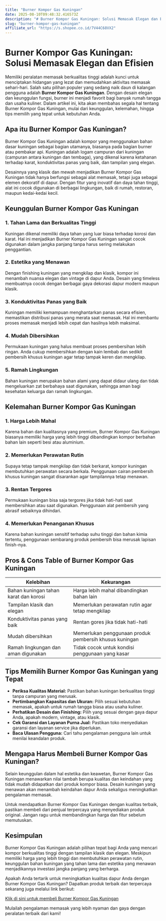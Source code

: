 ```yaml
---
title: "Burner Kompor Gas Kuningan"
date: 2025-08-10T09:48:32.416573Z
description: "# Burner Kompor Gas Kuningan: Solusi Memasak Elegan dan Efisien..."
slug: "burner-kompor-gas-kuningan"
affiliate_url: "https://s.shopee.co.id/7V44C68VX2"
---
```

# Burner Kompor Gas Kuningan: Solusi Memasak Elegan dan Efisien

Memiliki peralatan memasak berkualitas tinggi adalah kunci untuk menciptakan hidangan yang lezat dan memudahkan aktivitas memasak sehari-hari. Salah satu pilihan populer yang sedang naik daun di kalangan pengguna adalah **Burner Kompor Gas Kuningan**. Dengan desain elegan dan keunggulan fungsi, burner ini menjadi favorit bagi banyak rumah tangga dan usaha kuliner. Dalam artikel ini, kita akan membahas segala hal tentang Burner Kompor Gas Kuningan, mulai dari keunggulan, kelemahan, hingga tips memilih yang tepat untuk kebutuhan Anda.

## Apa itu Burner Kompor Gas Kuningan?

Burner Kompor Gas Kuningan adalah kompor yang menggunakan bahan dasar kuningan sebagai bagian utamanya, biasanya pada bagian burner atau pembakar api. Kuningan adalah logam campuran dari kuningan (campuran antara kuningan dan tembaga), yang dikenal karena ketahanan terhadap karat, konduktivitas panas yang baik, dan tampilan yang elegan.

Desainnya yang klasik dan mewah menjadikan Burner Kompor Gas Kuningan tidak hanya berfungsi sebagai alat memasak, tetapi juga sebagai elemen dekoratif di dapur. Dengan fitur yang inovatif dan daya tahan tinggi, alat ini cocok digunakan di berbagai lingkungan, baik di rumah, restoran, maupun kedai-kedai kecil.

## Keunggulan Burner Kompor Gas Kuningan

### 1. Tahan Lama dan Berkualitas Tinggi
Kuningan dikenal memiliki daya tahan yang luar biasa terhadap korosi dan karat. Hal ini menjadikan Burner Kompor Gas Kuningan sangat cocok digunakan dalam jangka panjang tanpa harus sering melakukan penggantian.

### 2. Estetika yang Menawan
Dengan finishing kuningan yang mengkilap dan klasik, kompor ini menambah nuansa elegan dan vintage di dapur Anda. Desain yang timeless membuatnya cocok dengan berbagai gaya dekorasi dapur modern maupun klasik.

### 3. Konduktivitas Panas yang Baik
Kuningan memiliki kemampuan menghantarkan panas secara efisien, memastikan distribusi panas yang merata saat memasak. Hal ini membantu proses memasak menjadi lebih cepat dan hasilnya lebih maksimal.

### 4. Mudah Dibersihkan
Permukaan kuningan yang halus membuat proses pembersihan lebih ringan. Anda cukup membersihkan dengan kain lembab dan sedikit pembersih khusus kuningan agar tetap tampak keren dan mengkilap.

### 5. Ramah Lingkungan
Bahan kuningan merupakan bahan alami yang dapat didaur ulang dan tidak mengeluarkan zat berbahaya saat digunakan, sehingga aman bagi kesehatan keluarga dan ramah lingkungan.

## Kelemahan Burner Kompor Gas Kuningan

### 1. Harga Lebih Mahal
Karena bahan dan kualitasnya yang premium, Burner Kompor Gas Kuningan biasanya memiliki harga yang lebih tinggi dibandingkan kompor berbahan bahan lain seperti besi atau aluminium.

### 2. Memerlukan Perawatan Rutin
Supaya tetap tampak mengkilap dan tidak berkarat, kompor kuningan membutuhkan perawatan secara berkala. Penggunaan cairan pembersih khusus kuningan sangat disarankan agar tampilannya tetap menawan.

### 3. Rentan Tergores
Permukaan kuningan bisa saja tergores jika tidak hati-hati saat membersihkan atau saat digunakan. Penggunaan alat pembersih yang abrasif sebaiknya dihindari.

### 4. Memerlukan Penanganan Khusus
Karena bahan kuningan sensitif terhadap suhu tinggi dan bahan kimia tertentu, penggunaan sembarang produk pembersih bisa merusak lapisan finish-nya.

## Pros & Cons Table of Burner Kompor Gas Kuningan

| Kelebihan                                                  | Kekurangan                                                  |
|--------------------------------------------------------------|--------------------------------------------------------------|
| Bahan kuningan tahan karat dan korosi                        | Harga lebih mahal dibandingkan bahan lain                   |
| Tampilan klasik dan elegan                                 | Memerlukan perawatan rutin agar tetap mengkilap             |
| Konduktivitas panas yang baik                                | Rentan gores jika tidak hati-hati                            |
| Mudah dibersihkan                                            | Memerlukan penggunaan produk pembersih khusus kuningan     |
| Ramah lingkungan dan aman digunakan                          | Tidak cocok untuk kondisi penggunaan yang kasar            |

## Tips Memilih Burner Kompor Gas Kuningan yang Tepat

- **Periksa Kualitas Material:** Pastikan bahan kuningan berkualitas tinggi tanpa campuran yang merusak.
- **Pertimbangkan Kapasitas dan Ukuran:** Pilih sesuai kebutuhan memasak, apakah untuk rumah tangga biasa atau usaha kuliner.
- **Perhatikan Desain dan Finishing:** Pilih yang sesuai dengan gaya dapur Anda, apakah modern, vintage, atau klasik.
- **Cek Garansi dan Layanan Purna Jual:** Pastikan toko menyediakan garansi dan layanan service jika diperlukan.
- **Baca Ulasan Pengguna:** Cari tahu pengalaman pengguna lain untuk menilai keandalan produk.

## Mengapa Harus Membeli Burner Kompor Gas Kuningan?

Selain keunggulan dalam hal estetika dan keawetan, Burner Kompor Gas Kuningan menawarkan nilai tambah berupa kualitas dan keindahan yang tidak mudah didapatkan dari produk kompor biasa. Desain kuningan yang menawan akan menambah keindahan dapur Anda sekaligus meningkatkan pengalaman memasak.

Untuk mendapatkan Burner Kompor Gas Kuningan dengan kualitas terbaik, pastikan membeli dari penjual terpercaya yang menyediakan produk original. Jangan ragu untuk membandingkan harga dan fitur sebelum memutuskan.

## Kesimpulan

Burner Kompor Gas Kuningan adalah pilihan tepat bagi Anda yang mencari kompor berkualitas tinggi dengan tampilan klasik dan elegan. Meskipun memiliki harga yang lebih tinggi dan membutuhkan perawatan rutin, keunggulan bahan kuningan yang tahan lama dan estetika yang menawan menjadikannya investasi jangka panjang yang berharga.

Apakah Anda tertarik untuk meningkatkan kualitas dapur Anda dengan Burner Kompor Gas Kuningan? Dapatkan produk terbaik dan terpercaya sekarang juga melalui link berikut:

[Klik di sini untuk membeli Burner Kompor Gas Kuningan](https://s.shopee.co.id/7V44C68VX2)

Mulailah pengalaman memasak yang lebih nyaman dan gaya dengan peralatan terbaik dari kami!
